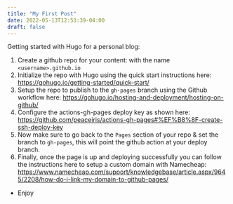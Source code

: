 ```yaml
---
title: "My First Post"
date: 2022-05-13T12:53:39-04:00
draft: false
---
```


Getting started with Hugo for a personal blog:

1. Create a github repo for your content: with the name `<username>.github.io`
2. Initialize the repo with Hugo using the quick start instructions here: https://gohugo.io/getting-started/quick-start/
3. Setup the repo to publish to the `gh-pages` branch using the Github workflow here: https://gohugo.io/hosting-and-deployment/hosting-on-github/
4. Configure the actions-gh-pages deploy key as shown here: https://github.com/peaceiris/actions-gh-pages#%EF%B8%8F-create-ssh-deploy-key
5. Now make sure to go back to the `Pages` section of your repo & set the branch to `gh-pages`, this will point the github action at your deploy branch.
6. Finally, once the page is up and deploying successfully you can follow the instructions here to setup a custom domain with Namecheap: https://www.namecheap.com/support/knowledgebase/article.aspx/9645/2208/how-do-i-link-my-domain-to-github-pages/

- Enjoy